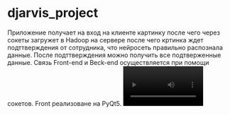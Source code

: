 # djarvis_project
Приложение получает на вход на клиенте картинку после чего через сокеты загружет в Hadoop на сервере после чего кртинка ждет подттверждения от сотрудника, что нейросеть правильно распознала данные. После подттверждения можно получить все подтверженные данные. Связь Front-end  и Beck-end осуществляется при помощи сокетов. Front реализоване на PyQt5. <video src='./djarvis.mp4' width=180/>
